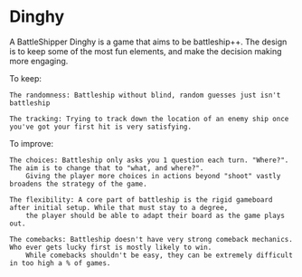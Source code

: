 # Dinghy
A BattleShipper
Dinghy is a game that aims to be battleship++.
The design is to keep some of the most fun elements, and make the decision making more engaging.

To keep:

	The randomness: Battleship without blind, random guesses just isn't battleship
	
	The tracking: Trying to track down the location of an enemy ship once you've got your first hit is very satisfying.
	
To improve:

	The choices: Battleship only asks you 1 question each turn. "Where?". The aim is to change that to "what, and where?".
		Giving the player more choices in actions beyond "shoot" vastly broadens the strategy of the game.

	The flexibility: A core part of battleship is the rigid gameboard after initial setup. While that must stay to a degree,
		the player should be able to adapt their board as the game plays out.

	The comebacks: Battleship doesn't have very strong comeback mechanics. Who ever gets lucky first is mostly likely to win.
		While comebacks shouldn't be easy, they can be extremely difficult in too high a % of games.
